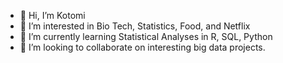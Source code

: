 - 👋 Hi, I’m Kotomi
- 👀 I’m interested in Bio Tech, Statistics, Food, and Netflix
- 🌱 I’m currently learning Statistical Analyses in R, SQL, Python
- 💞️ I’m looking to collaborate on interesting big data projects.


<!---
koto333/koto333 is a ✨ special ✨ repository because its `README.md` (this file) appears on your GitHub profile.
You can click the Preview link to take a look at your changes.
--->

